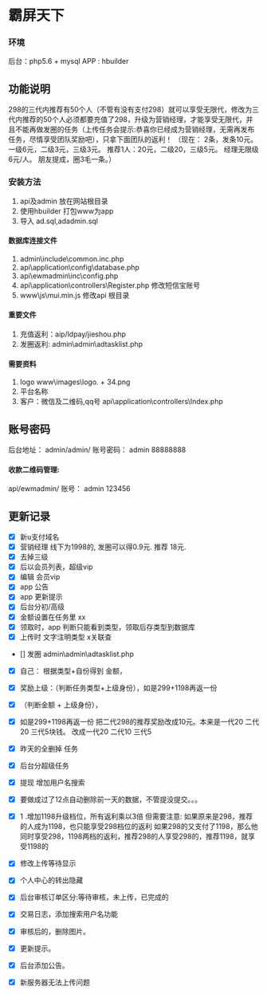 # 霸屏天下

### 环境
后台：php5.6 + mysql
APP : hbuilder

## 功能说明
298的三代内推荐有50个人（不管有没有支付298）就可以享受无限代，修改为三代内推荐的50个人必须都要充值了298，升级为营销经理，才能享受无限代，并且不能再做发圈的任务（上传任务会提示:恭喜你已经成为营销经理，无需再发布任务，尽情享受团队奖励吧），只拿下面团队的返利！
（现在： 2条，发条10元。 一级6元，二级3元，三级3元。 推荐1人：20元，二级20，三级5元。 经理无限级 6元/人。 朋友提成，圈3毛一条。）

### 安装方法
1. api及admin 放在网站根目录
3. 使用hbuilder 打包www为app
1. 导入  ad.sql,adadmin.sql

#### 数据库连接文件
1. admin\include\common.inc.php
1. api\application\config\database.php
3. api\ewmadmin\inc\config.php
1. api\application\controllers\Register.php 修改短信宝账号
1. www\js\mui.min.js  修改api 根目录

#### 重要文件
1. 充值返利：aip/ldpay/jieshou.php
1. 发圈返利: admin\admin\adtasklist.php

#### 需要资料
1. logo  www\images\logo.   + 34.png
1. 平台名称
2. 客户：微信及二维码,qq号  api\application\controllers\Index.php

## 账号密码
后台地址： admin/admin/
账号密码： admin   88888888

#### 收款二维码管理:
api/ewmadmin/
账号： admin  123456




## 更新记录

 - [x] 新u支付域名
 - [x] 营销经理  线下为1998的, 发圈可以得0.9元.  推荐 18元.
 - [x] 去掉三级
 - [x] 后以会员列表，超级vip
 - [x] 编辑 会员vip
 - [x] app 公告
 - [x] app 更新提示
 - [x] 后台分初/高级
 - [x] 金额设置在任务里 xx
 - [x] 领取时，app 判断只能看到类型，领取后存类型到数据库
 - [x] 上传时 文字注明类型 x关联查
 - [] 发圈  admin\admin\adtasklist.php
 - [x] 自己： 根据类型+自份得到 金额，
 - [x] 奖励上级：（判断任务类型+上级身份），如是299+1198再返一份
 - [x] （判断金额 + 上级身份），
 - [x] 如是299+1198再返一份
把二代298的推荐奖励改成10元。本来是一代20  二代20  三代5块钱。    改成一代20 二代10 三代5
 - [x] 昨天的全删掉 任务
 - [x] 后台分超级任务
 - [x] 提现 增加用户名搜索
 - [x] 要做成过了12点自动删除前一天的数据，不管提没提交。。。
 - [x] 1 .增加1198升级档位，所有返利乘以3倍
但需要注意:
如果原来是298，推荐的人成为1198，也只能享受298档位的返利
如果298的又支付了1198，那么他同时享受298，1198两档的返利，推荐298的人享受298的，推荐1198，就享受1198的
 - [x] 修改上传等待显示
 - [x] 个人中心的转出隐藏
 - [x] 后台审核订单区分:等待审核，未上传，已完成的
 - [x] 交易日志，添加搜索用户名功能
 - [x]  审核后的，删除图片。
 - [x] 更新提示。
 - [x] 后台添加公告。
 - [x] 新服务器无法上传问题

